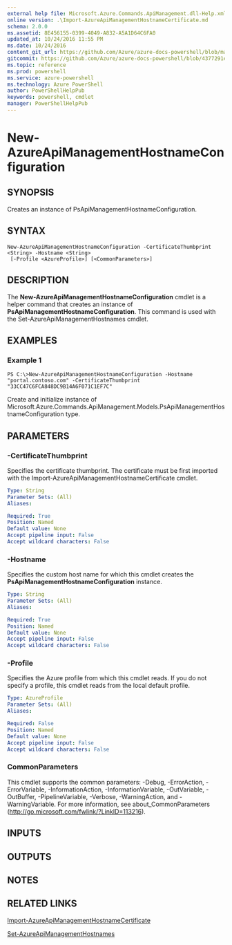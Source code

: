 ```yaml
---
external help file: Microsoft.Azure.Commands.ApiManagement.dll-Help.xml
online version: .\Import-AzureApiManagementHostnameCertificate.md
schema: 2.0.0
ms.assetid: 8E456155-0399-4049-A832-A5A1D64C6FA0
updated_at: 10/24/2016 11:55 PM
ms.date: 10/24/2016
content_git_url: https://github.com/Azure/azure-docs-powershell/blob/master/azureps-cmdlets-docs/ResourceManager/AzureRM.ApiManagement/v0.9.8/New-AzureApiManagementHostnameConfiguration.md
gitcommit: https://github.com/Azure/azure-docs-powershell/blob/4377291ee360e58e2c1c5d644155daf6a0279055/azureps-cmdlets-docs/ResourceManager/AzureRM.ApiManagement/v0.9.8/New-AzureApiManagementHostnameConfiguration.md
ms.topic: reference
ms.prod: powershell
ms.service: azure-powershell
ms.technology: Azure PowerShell
author: PowerShellHelpPub
keywords: powershell, cmdlet
manager: PowerShellHelpPub
---
```


# New-AzureApiManagementHostnameConfiguration

## SYNOPSIS
Creates an instance of PsApiManagementHostnameConfiguration.

## SYNTAX

```
New-AzureApiManagementHostnameConfiguration -CertificateThumbprint <String> -Hostname <String>
 [-Profile <AzureProfile>] [<CommonParameters>]
```

## DESCRIPTION
The **New-AzureApiManagementHostnameConfiguration** cmdlet is a helper command that creates an instance of **PsApiManagementHostnameConfiguration**.
This command is used with the Set-AzureApiManagementHostnames cmdlet.

## EXAMPLES

### Example 1
```
PS C:\>New-AzureApiManagementHostnameConfiguration -Hostname "portal.contoso.com" -CertificateThumbprint "33CC47C6FCA848DC9B14A6F071C1EF7C"
```

Create and initialize instance of Microsoft.Azure.Commands.ApiManagement.Models.PsApiManagementHostnameConfiguration type.

## PARAMETERS

### -CertificateThumbprint
Specifies the certificate thumbprint.
The certificate must be first imported with the Import-AzureApiManagementHostnameCertificate cmdlet.

```yaml
Type: String
Parameter Sets: (All)
Aliases: 

Required: True
Position: Named
Default value: None
Accept pipeline input: False
Accept wildcard characters: False
```

### -Hostname
Specifies the custom host name for which this cmdlet creates the **PsApiManagementHostnameConfiguration** instance.

```yaml
Type: String
Parameter Sets: (All)
Aliases: 

Required: True
Position: Named
Default value: None
Accept pipeline input: False
Accept wildcard characters: False
```

### -Profile
Specifies the Azure profile from which this cmdlet reads.
If you do not specify a profile, this cmdlet reads from the local default profile.

```yaml
Type: AzureProfile
Parameter Sets: (All)
Aliases: 

Required: False
Position: Named
Default value: None
Accept pipeline input: False
Accept wildcard characters: False
```

### CommonParameters
This cmdlet supports the common parameters: -Debug, -ErrorAction, -ErrorVariable, -InformationAction, -InformationVariable, -OutVariable, -OutBuffer, -PipelineVariable, -Verbose, -WarningAction, and -WarningVariable. For more information, see about_CommonParameters (http://go.microsoft.com/fwlink/?LinkID=113216).

## INPUTS

## OUTPUTS

## NOTES

## RELATED LINKS

[Import-AzureApiManagementHostnameCertificate](./Import-AzureApiManagementHostnameCertificate.md)

[Set-AzureApiManagementHostnames](./Set-AzureApiManagementHostnames.md)


